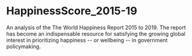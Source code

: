 # HappinessScore_2015-19
An analysis of the The World Happiness Report 2015 to 2019. The report has become an indispensable resource for satisfying the growing global interest in prioritizing happiness -- or wellbeing -- in government policymaking. 
